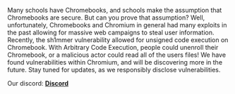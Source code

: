 Many schools have Chromebooks, and schools make the assumption that Chromebooks are secure. But can you prove that assumption? Well, unfortunately, Chromebooks and Chromium in general had many exploits in the past allowing for massive web campaigns to steal user information. Recently, the sh1mmer vulnerability allowed for unsigned code execution on Chromebook. With Arbitrary Code Execution, people could unenroll their Chromebook, or a malicious actor could read all of the users files! We have found vulnerabilities within Chromium, and will be discovering more in the future. Stay tuned for updates, as we responsibly disclose vulnerabilities.

Our discord:  [**Discord**](https://discord.gg/dgUs2v8arh)
